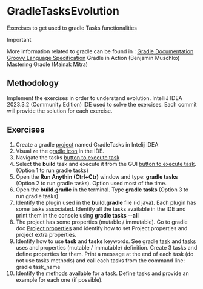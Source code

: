 # GradleTasksEvolution
Exercises to get used to gradle Tasks functionalities

> [!IMPORTANT]
> More information related to gradle can be found in :
> [Gradle Documentation](https://docs.gradle.org/current/userguide/userguide.html)
> [Groovy Language Specification](https://groovy-lang.org/documentation.html)
> Gradle in Action (Benjamin Muschko)
> Mastering Gradle (Mainak Mitra)

## Methodology
Implement the exercises in order to understand evolution. IntelliJ IDEA 2023.3.2 (Community Edition) IDE used to solve the exercises. Each commit will provide the solution for each exercise.

## Exercises
1. Create a gradle [project](./images/Project_Config.png) named GradleTasks in Intelij IDEA 
2. Visualize the [gradle icon](./images/Gradle%20Icon.png) in the IDE. 
3. Navigate the tasks [button to execute task](./images/GradleGUI.png)
4. Select the __build__ task and execute it from the GUI [button to execute task](./images/build%20task.png). (Option 1 to run gradle tasks)
5. Open the __Run Anythin (Ctrl+Ctr)__ window and type: __gradle tasks__ (Option 2 to run gradle tasks). Option used most of the time.
6. Open the __build.gradle__ in the terminal. Type __gradle tasks__ (Option 3 to run gradle tasks)
7. Identify the plugin used in the __build.gradle__ file (id java). Each plugin has some tasks associated. Identify all the tasks available in the IDE and print them in the console using __gradle tasks --all__
8. The project has some properties (mutable / immutable). Go to gradle doc [Project properties](https://docs.gradle.org/current/dsl/org.gradle.api.Project.html) and identify how to set Project properties and project extra properties.
9. Identify how to use __task__ and __tasks__ keywords. See gradle [task](https://docs.gradle.org/current/dsl/org.gradle.api.Task.html#N190F3) and [tasks](https://docs.gradle.org/current/userguide/tutorial_using_tasks.html) uses and properties (mutable / immutable) definition. Create 3 tasks and define properties for them. Print a message at the end of each task (do not use tasks methods) and call each tasks from the command line: gradle task_name
10. Identify the [methods](https://docs.gradle.org/current/dsl/org.gradle.api.Task.html#N19210) available for a task. Define tasks and provide an example for each one (if possible).

    
